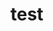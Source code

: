 # test   
     
      
           
          
               
               
        
       
    
      
 
 
